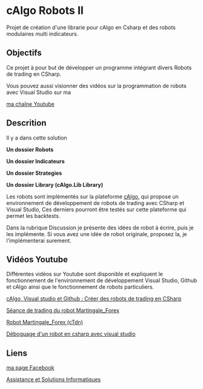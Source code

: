 # **cAlgo Robots II**

Projet de création d'une librarie pour cAlgo en Csharp et des robots modulaires multi indicateurs.

## Objectifs

Ce projet à pour but de développer un programme intégrant divers Robots de trading en CSharp.

Vous pouvez aussi visionner des vidéos sur la programmation de robots avec Visual Studio sur ma 

[ma chaîne Youtube](https://www.youtube.com/channel/UCJRZFsmT5LemtSPDxeWWVJg)

## Descrition

Il y a dans cette solution

**Un dossier Robots**

**Un dossier Indicateurs**

**Un dossier Strategies**

**Un dossier Library (cAlgo.Lib Library)**

Les robots sont implémentés sur la plateforme [cAlgo](http://www.spotware.com), qui propose un environnement de développement de robots de trading avec CSharp et Visual Studio, Ces derniers pourront être testés sur cette plateforme qui permet les backtests.

Dans la rubrique Discussion je présente des idées de robot à écrire, puis je les implémente. Si vous avez une idée de robot originale, proposez la, je l'implémenterai surement.

## Vidéos Youtube
Différentes vidéos sur Youtube sont disponible et expliquent le fonctionnement de l'environnement de développement
Visual Studio, Github et cAlgo ainsi que le fonctionnement de robots particuliers.

[cAlgo, Visual studio et Github : Créer des robots de trading en CSharp](https://www.youtube.com/watch?v=URzqJAJxrQs)

[Séance de trading du robot Martingale_Forex](https://www.youtube.com/watch?v=2KzilwPgxgo)

[Robot Martingale_Forex (cTdn)](https://www.youtube.com/watch?v=P6jeiBXK1Rg)

[Déboguage d'un robot en csharp avec visual studio](https://www.youtube.com/watch?v=M3_Mq7G31BA&feature=youtu.be)

## Liens

[ma page Facebook](https://www.facebook.com/ab.hacid)

[Assistance et Solutions Informatiques](http://www.dpaninfor.ovh)